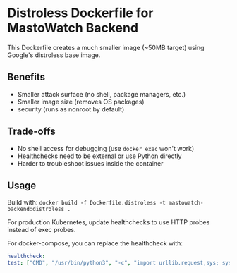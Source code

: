 # Distroless Dockerfile for MastoWatch Backend

This Dockerfile creates a much smaller image (~50MB target) using Google's distroless base image.

## Benefits
- Smaller attack surface (no shell, package managers, etc.)
- Smaller image size (removes OS packages)
- security (runs as nonroot by default)

## Trade-offs  
- No shell access for debugging (use `docker exec` won't work)
- Healthchecks need to be external or use Python directly
- Harder to troubleshoot issues inside the container

## Usage
Build with: `docker build -f Dockerfile.distroless -t mastowatch-backend:distroless .`

For production Kubernetes, update healthchecks to use HTTP probes instead of exec probes.

For docker-compose, you can replace the healthcheck with:
```yaml
healthcheck:
test: ["CMD", "/usr/bin/python3", "-c", "import urllib.request,sys; sys.exit(0 if urllib.request.urlopen('http://localhost:8080/livez').getcode()==200 else 1)"]
```
